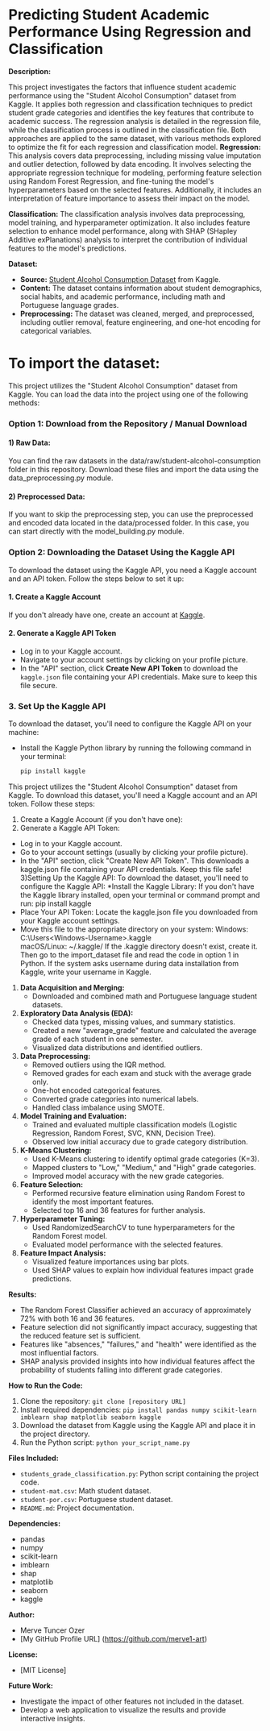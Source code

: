 # Predicting Student Academic Performance Using Regression and Classification 

**Description:**

This project investigates the factors that influence student academic performance using the "Student Alcohol Consumption"
dataset from Kaggle. It applies both regression and classification techniques to predict student grade categories and 
identifies the key features that contribute to academic success. The regression analysis is detailed in the regression file,
while the classification process is outlined in the classification file. Both approaches are applied to the same dataset,
with various methods explored to optimize the fit for each regression and classification model.
**Regression:**
This analysis covers data preprocessing, including missing value imputation and outlier detection, followed by data encoding.
It involves selecting the appropriate regression technique for modeling, performing feature selection using Random Forest
Regression, and fine-tuning the model's hyperparameters based on the selected features. Additionally, it includes an
interpretation of feature importance to assess their impact on the model.

**Classification:**
The classification analysis involves data preprocessing, model training, and hyperparameter optimization. It also includes 
feature selection to enhance model performance, along with SHAP (SHapley Additive exPlanations) analysis to interpret the
contribution of individual features to the model's predictions.

**Dataset:**

* **Source:** [Student Alcohol Consumption Dataset](https://www.kaggle.com/datasets/uciml/student-alcohol-consumption) from Kaggle.
* **Content:** The dataset contains information about student demographics, social habits, and academic performance, including math and Portuguese language grades.
* **Preprocessing:** The dataset was cleaned, merged, and preprocessed, including outlier removal, feature engineering, and one-hot encoding for categorical variables.

# To import the dataset:
This project utilizes the "Student Alcohol Consumption" dataset from Kaggle. 
You can load the data into the project using one of the following methods: 

### Option 1: Download from the Repository / Manual Download
#### 1) Raw Data: 
You can find the raw datasets in the data/raw/student-alcohol-consumption folder in this repository. Download these files and import the data using the data_preprocessing.py module.

#### 2) Preprocessed Data:
If you want to skip the preprocessing step, you can use the preprocessed and encoded data located in the data/processed folder. In this case, you can start directly with the model_building.py module.

### Option 2: Downloading the Dataset Using the Kaggle API

To download the dataset using the Kaggle API, you need a Kaggle account and an API token. Follow the steps below to set it up:

#### 1. Create a Kaggle Account
If you don't already have one, create an account at [Kaggle](https://www.kaggle.com).

#### 2. Generate a Kaggle API Token
- Log in to your Kaggle account.
- Navigate to your account settings by clicking on your profile picture.
- In the "API" section, click **Create New API Token** to download the `kaggle.json` file containing your API credentials. Make sure to keep this file secure.

### 3. Set Up the Kaggle API
To download the dataset, you'll need to configure the Kaggle API on your machine:
- Install the Kaggle Python library by running the following command in your terminal:
  ```bash
  pip install kaggle
This project utilizes the "Student Alcohol Consumption" dataset from Kaggle. To download this dataset, you'll need a Kaggle account and an API token. 
Follow these steps:
1) Create a Kaggle Account (if you don't have one):
2) Generate a Kaggle API Token:
* Log in to your Kaggle account.
* Go to your account settings (usually by clicking your profile picture).
* In the "API" section, click "Create New API Token".
This downloads a kaggle.json file containing your API credentials. Keep this file safe!
3)Setting Up the Kaggle API:
To download the dataset, you'll need to configure the Kaggle API:
*Install the Kaggle Library: If you don't have the Kaggle library installed, open your terminal or command prompt and run:
pip install kaggle
* Place Your API Token:
Locate the kaggle.json file you downloaded from your Kaggle account settings.
* Move this file to the appropriate directory on your system:
Windows: C:\Users\<Windows-Username>\.kaggle\
macOS/Linux: ~/.kaggle/
If the .kaggle directory doesn't exist, create it.
Then go to the import_dataset file and read the code in option 1 in Python. If the system asks username during data installation from Kaggle,
write your username in Kaggle.


1.  **Data Acquisition and Merging:**
    * Downloaded and combined math and Portuguese language student datasets.
2.  **Exploratory Data Analysis (EDA):**
    * Checked data types, missing values, and summary statistics.
    * Created a new "average_grade" feature and calculated the average grade of each student in one semester.
    * Visualized data distributions and identified outliers.
3.  **Data Preprocessing:**
    * Removed outliers using the IQR method.
    * Removed grades for each exam and stuck with the average grade only.
    * One-hot encoded categorical features.
    * Converted grade categories into numerical labels.
    * Handled class imbalance using SMOTE.
4.  **Model Training and Evaluation:**
    * Trained and evaluated multiple classification models (Logistic Regression, Random Forest, SVC, KNN, Decision Tree).
    * Observed low initial accuracy due to grade category distribution.
5.  **K-Means Clustering:**
    * Used K-Means clustering to identify optimal grade categories (K=3).
    * Mapped clusters to "Low," "Medium," and "High" grade categories.
    * Improved model accuracy with the new grade categories.
6.  **Feature Selection:**
    * Performed recursive feature elimination using Random Forest to identify the most important features.
    * Selected top 16 and 36 features for further analysis.
7.  **Hyperparameter Tuning:**
    * Used RandomizedSearchCV to tune hyperparameters for the Random Forest model.
    * Evaluated model performance with the selected features.
8.  **Feature Impact Analysis:**
    * Visualized feature importances using bar plots.
    * Used SHAP values to explain how individual features impact grade predictions.

**Results:**

* The Random Forest Classifier achieved an accuracy of approximately 72% with both 16 and 36 features.
* Feature selection did not significantly impact accuracy, suggesting that the reduced feature set is sufficient.
* Features like "absences," "failures," and "health" were identified as the most influential factors.
* SHAP analysis provided insights into how individual features affect the probability of students falling into different grade categories.

**How to Run the Code:**

1.  Clone the repository: `git clone [repository URL]`
2.  Install required dependencies: `pip install pandas numpy scikit-learn imblearn shap matplotlib seaborn kaggle`
3.  Download the dataset from Kaggle using the Kaggle API and place it in the project directory.
4.  Run the Python script: `python your_script_name.py`

**Files Included:**

* `students_grade_classification.py`: Python script containing the project code.
* `student-mat.csv`: Math student dataset.
* `student-por.csv`: Portuguese student dataset.
* `README.md`: Project documentation.

**Dependencies:**

* pandas
* numpy
* scikit-learn
* imblearn
* shap
* matplotlib
* seaborn
* kaggle

**Author:**

* Merve Tuncer Ozer
* [My GitHub Profile URL] (https://github.com/merve1-art)

**License:**

* [MIT License]

**Future Work:**
* Investigate the impact of other features not included in the dataset.
* Develop a web application to visualize the results and provide interactive insights.
